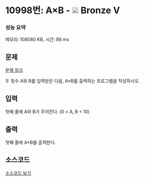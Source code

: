 # 10998번: A×B - <img src="https://static.solved.ac/tier_small/1.svg" style="height:20px" /> Bronze V

<!-- performance -->
### 성능 요약
메모리: 108080 KB, 시간: 88 ms
<!-- end -->

## 문제

[문제 링크](https://boj.kr/10998)


<p>두 정수 A와 B를 입력받은 다음, A×B를 출력하는 프로그램을 작성하시오.</p>



## 입력


<p>첫째 줄에 A와 B가 주어진다. (0 &lt; A, B &lt; 10)</p>



## 출력


<p>첫째 줄에 A×B를 출력한다.</p>



## 소스코드

[소스코드 보기](A×B.py)